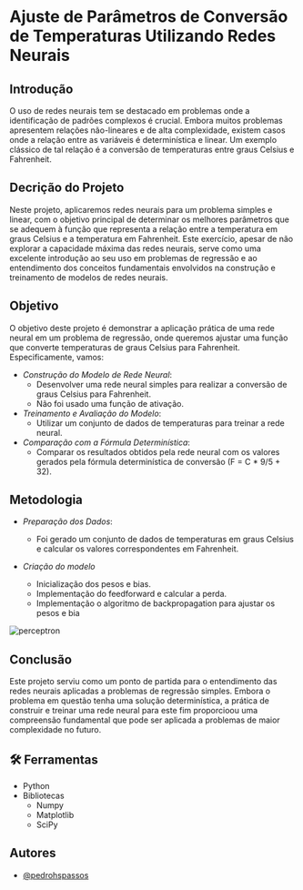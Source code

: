 
# Ajuste de Parâmetros de Conversão de Temperaturas Utilizando Redes Neurais



## Introdução

O uso de redes neurais tem se destacado em problemas onde a identificação de padrões complexos é crucial. Embora muitos problemas apresentem relações não-lineares e de alta complexidade, existem casos onde a relação entre as variáveis é determinística e linear. Um exemplo clássico de tal relação é a conversão de temperaturas entre graus Celsius e Fahrenheit.


## Decrição do Projeto

Neste projeto, aplicaremos redes neurais para um problema simples e linear, com o objetivo principal de determinar os melhores parâmetros que se adequem à função que representa a relação entre a temperatura em graus Celsius e a temperatura em Fahrenheit. Este exercício, apesar de não explorar a capacidade máxima das redes neurais, serve como uma excelente introdução ao seu uso em problemas de regressão e ao entendimento dos conceitos fundamentais envolvidos na construção e treinamento de modelos de redes neurais.



## Objetivo
O objetivo deste projeto é demonstrar a aplicação prática de uma rede neural em um problema de regressão, onde queremos ajustar uma função que converte temperaturas de graus Celsius para Fahrenheit. Especificamente, vamos:

- *Construção do Modelo de Rede Neural*:
    - Desenvolver uma rede neural simples para realizar a conversão de graus Celsius para Fahrenheit.
    - Não foi usado uma função de ativação.
- *Treinamento e Avaliação do Modelo*:
    - Utilizar um conjunto de dados de temperaturas para treinar a rede neural.
- *Comparação com a Fórmula Determinística*:
    - Comparar os resultados obtidos pela rede neural com os valores gerados pela fórmula determinística de conversão (F = C * 9/5 + 32).
## Metodologia

- *Preparação dos Dados*:
    - Foi gerado um conjunto de dados de temperaturas em graus Celsius e calcular os valores correspondentes em Fahrenheit.

- *Criação do modelo*
    - Inicialização dos pesos e bias.
    - Implementação do feedforward e calcular a perda.
    - Implementação o algoritmo de backpropagation para ajustar os pesos e bia

![perceptron](https://github.com/user-attachments/assets/4dbce30c-db55-4a04-9465-9ac91787b3bf)


## Conclusão

Este projeto serviu como um ponto de partida para o entendimento das redes neurais aplicadas a problemas de regressão simples. Embora o problema em questão tenha uma solução determinística, a prática de construir e treinar uma rede neural para este fim proporcioou uma compreensão fundamental que pode ser aplicada a problemas de maior complexidade no futuro.







## 🛠 Ferramentas
- Python 
- Bibliotecas 
    - Numpy
    - Matplotlib
    - SciPy
    



## Autores

- [@pedrohspassos](https://github.com/pedrohspassos)


